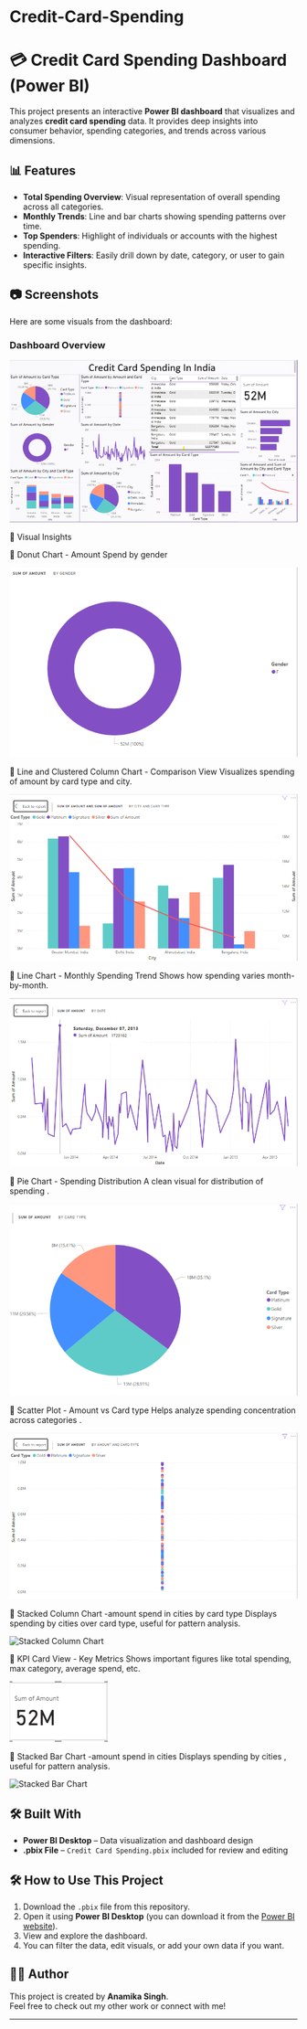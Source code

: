 # Credit-Card-Spending
# 💳 Credit Card Spending Dashboard (Power BI)

This project presents an interactive **Power BI dashboard** that visualizes and analyzes **credit card spending** data. It provides deep insights into consumer behavior, spending categories, and trends across various dimensions.

## 📊 Features

- **Total Spending Overview**: Visual representation of overall spending across all categories.
- **Monthly Trends**: Line and bar charts showing spending patterns over time.
- **Top Spenders**: Highlight of individuals or accounts with the highest spending.
- **Interactive Filters**: Easily drill down by date, category, or user to gain specific insights.

## 📷 Screenshots

Here are some visuals from the dashboard:

### Dashboard Overview

![Dashboard Overview](Screenshots/CreditCardSpending.png)


📂 Visual Insights

📌 Donut Chart - Amount Spend by gender

![Donut Chart](Screenshots/DonutChart.png)



📌 Line and Clustered Column Chart - Comparison View
Visualizes spending of amount by card type and city.

![Comparision view](Screenshots/Lineandclusteredcolumnchart.png)


📌 Line Chart - Monthly Spending Trend
Shows how spending varies month-by-month.

![spending trend](Screenshots/Linechart.png)


📌 Pie Chart - Spending Distribution
A clean visual for distribution of spending .

![spending distribution](Screenshots/PieChart.png)


📌 Scatter Plot - Amount vs Card type
Helps analyze spending concentration across categories .

![scatterplot](Screenshots/Scatterplot.png)


📌 Stacked Column Chart -amount spend in cities by card type
Displays spending by cities over card type, useful for pattern analysis.

![Stacked Column Chart](stacked_Column_chart.png)


📌 KPI Card View - Key Metrics
Shows important figures like total spending, max category, average spend, etc.

![card](Screenshots/Card.png)


📌 Stacked Bar Chart -amount spend in cities 
Displays spending by cities , useful for pattern analysis.

![Stacked Bar Chart](Stackedbarchart.png)





## 🛠️ Built With

- **Power BI Desktop** – Data visualization and dashboard design
- **.pbix File** – `Credit Card Spending.pbix` included for review and editing

## 🛠 How to Use This Project

1. Download the `.pbix` file from this repository.
2. Open it using **Power BI Desktop** (you can download it from the [Power BI website](https://powerbi.microsoft.com/en-us/downloads/)).
3. View and explore the dashboard.
4. You can filter the data, edit visuals, or add your own data if you want.

   
## 🧑‍💻 Author
 
This project is created by **Anamika Singh**.  
Feel free to check out my other work or connect with me!

---


